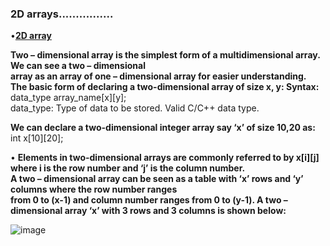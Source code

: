 ### 2D arrays................

•[**2D array**](https://beginnersbook.com/2014/01/2d-arrays-in-c-example/)          

**Two – dimensional array is the simplest form of a multidimensional array. We can see a two – dimensional                             
  array as an array of one – dimensional array for easier understanding.**                            
**The basic form of declaring a two-dimensional array of size x, y: 
Syntax:**                            
                             data_type array_name[x][y];                           
                             data_type: Type of data to be stored. Valid C/C++ data type.                 
                             
**We can declare a two-dimensional integer array say ‘x’ of size 10,20 as:**                
                 int x[10][20];

• **Elements in two-dimensional arrays are commonly referred to by x[i][j] where i is the row number and ‘j’ is the column number.           
A two – dimensional array can be seen as a table with ‘x’ rows and ‘y’ columns where the row number ranges                  
from 0 to (x-1) and column number ranges from 0 to (y-1). A two – dimensional array ‘x’ with 3 rows and 3 columns is shown below:**          

 ![image](https://user-images.githubusercontent.com/85113970/141422860-eeebc131-744b-48b2-b670-48f0f19a3583.png)
